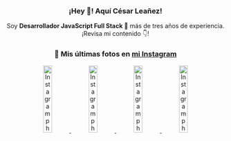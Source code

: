 <div align="center">

<h3>¡Hey 👋! Aquí César Leañez!</h3>

<p>Soy <strong>Desarrollador JavaScript Full Stack 🚀</strong> más de tres años de experiencia.<br />¡Revisa mi contenido 👇!</p>

### 📸 Mis últimas fotos en [mi Instagram](https://instagram.com/cesarsoftware.dev)


<a href='https://instagram.com/p/DNo_bfvu6ig' target='_blank'>
  <img width='20%' src='https://scontent.cdninstagram.com/v/t51.82787-15/535956815_17929139298097059_6575882262154849022_n.jpg?stp=dst-jpg_e15_tt6&_nc_cat=111&ig_cache_key=MzcwNDQ4OTY1OTk1NTEyODQ4MA%3D%3D.3-ccb1-7&ccb=1-7&_nc_sid=58cdad&efg=eyJ2ZW5jb2RlX3RhZyI6InhwaWRzLjcyMHgxMjgwLnNkci5DMyJ9&_nc_ohc=ra5JHq4xTaIQ7kNvwEEkxQU&_nc_oc=Adm_w1oHK29zPeHFaOHdKBKgGJ8EwmvtoiMSa2yYn6rGxUlK8vZBvihJ2C-BTv_G8KM&_nc_ad=z-m&_nc_cid=0&_nc_zt=23&_nc_ht=scontent.cdninstagram.com&_nc_gid=Q5h3skhoFaOdd6cacv_dRA&oh=00_AfZOPXszOVRvQHTh4Xyz0FzCe0Gpz2Fa3EgvmadTNhhWcQ&oe=68BD76FB' alt='Instagram photo' />
</a>
<a href='https://instagram.com/p/DKcTQWgxLum' target='_blank'>
  <img width='20%' src='https://instagram.fcmn2-1.fna.fbcdn.net/v/t51.2885-15/503849034_17919602952097059_4092165478866362923_n.jpg?stp=dst-jpg_e35_tt6&efg=eyJ2ZW5jb2RlX3RhZyI6IkZFRUQuaW1hZ2VfdXJsZ2VuLjE0NDB4MTQ0NS5zZHIuZjc1NzYxLmRlZmF1bHRfaW1hZ2UuYzIifQ&_nc_ht=instagram.fcmn2-1.fna.fbcdn.net&_nc_cat=103&_nc_oc=Q6cZ2QHQ1dbj2_zwAYB81cmeXIeOsidBq8fQhN0p2RrnfCUMY-45i562BHv2fq_odOB-2XM&_nc_ohc=DCRDuCZSDYwQ7kNvwEIFINb&_nc_gid=Q5h3skhoFaOdd6cacv_dRA&edm=ACWDqb8BAAAA&ccb=7-5&ig_cache_key=MzY0Njg3NDQ4NDgzMDY4MjAyMg%3D%3D.3-ccb7-5&oh=00_AfbOMhBdtWj3xQ_Q7BKWqZypqq6NBVUI2warmvcPtFSf3A&oe=68BD63E5&_nc_sid=ee9879' alt='Instagram photo' />
</a>
<a href='https://instagram.com/p/DKcTCZnuO-S' target='_blank'>
  <img width='20%' src='https://scontent.cdninstagram.com/v/t51.75761-15/503168549_17919602796097059_3346483577265803486_n.jpg?stp=dst-jpg_e15_tt6&_nc_cat=105&ig_cache_key=MzY0Njg3MzUyNjA5NTkwMDU2Mg%3D%3D.3-ccb1-7&ccb=1-7&_nc_sid=58cdad&efg=eyJ2ZW5jb2RlX3RhZyI6InhwaWRzLjE5MTZ4MTA3OC5zZHIuQzMifQ%3D%3D&_nc_ohc=eslPH7ZrlHQQ7kNvwFrQ4pG&_nc_oc=AdlNtF_fm4FcGHzzs5au2At30gfFrMgVwMH86-oVyzrMwp-1-kRbiXSIae449gZqF0g&_nc_ad=z-m&_nc_cid=0&_nc_zt=23&_nc_ht=scontent.cdninstagram.com&_nc_gid=Q5h3skhoFaOdd6cacv_dRA&oh=00_AfYGEXdCOQplTBhoHgsAqZ23CrFU6n3Fvn4bj0DB0v08_Q&oe=68BD6A63' alt='Instagram photo' />
</a>
<a href='https://instagram.com/p/DIt9Oknp-PZ' target='_blank'>
  <img width='20%' src='https://instagram.fcmn2-1.fna.fbcdn.net/v/t51.2885-15/491444712_17914409433097059_55076089485466172_n.jpg?stp=dst-jpg_e35_tt6&efg=eyJ2ZW5jb2RlX3RhZyI6IkZFRUQuaW1hZ2VfdXJsZ2VuLjU1MngzNDEuc2RyLmY3NTc2MS5kZWZhdWx0X2ltYWdlLmMyIn0&_nc_ht=instagram.fcmn2-1.fna.fbcdn.net&_nc_cat=103&_nc_oc=Q6cZ2QHQ1dbj2_zwAYB81cmeXIeOsidBq8fQhN0p2RrnfCUMY-45i562BHv2fq_odOB-2XM&_nc_ohc=5HnDaPv7bpQQ7kNvwE69qoh&_nc_gid=Q5h3skhoFaOdd6cacv_dRA&edm=ACWDqb8BAAAA&ccb=7-5&ig_cache_key=MzYxNTgxNTM1ODA3ODI0Nzg5Nw%3D%3D.3-ccb7-5&oh=00_AfaeXySSb5s__xZX0Q14Kp8QtEaLPEgwdyQdxO6A5NcVXQ&oe=68BD57EB&_nc_sid=ee9879' alt='Instagram photo' />
</a>

</div>

